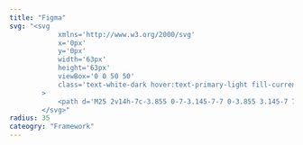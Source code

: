 ```yaml
---
title: "Figma"
svg: "<svg
			xmlns='http://www.w3.org/2000/svg'
			x='0px'
			y='0px'
			width='63px'
			height='63px'
			viewBox='0 0 50 50'
			class='text-white-dark hover:text-primary-light fill-current transition-[opacity_.5s,color_.5s]'
		>
			<path d='M25 2v14h-7c-3.855 0-7-3.145-7-7 0-3.855 3.145-7 7-7H25zM25 18v14h-7c-3.855 0-7-3.145-7-7 0-3.855 3.145-7 7-7H25zM25 34v7c0 3.855-3.145 7-7 7s-7-3.145-7-7c0-3.855 3.145-7 7-7H25zM41 9c0 3.855-3.145 7-7 7h-7V2h7C37.855 2 41 5.145 41 9zM34 18A7 7 0 1034 32 7 7 0 1034 18z'></path>
		</svg>"
radius: 35
cateogry: "Framework"
---
```

